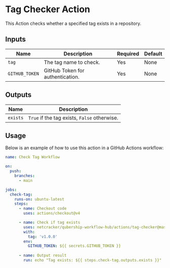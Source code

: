 # Tag Checker Action

This Action checks whether a specified tag exists in a repository.

## Inputs

| Name           | Description                       | Required | Default |
|----------------|-----------------------------------|----------|---------|
| `tag`          | The tag name to check.            | Yes      | None    |
| `GITHUB_TOKEN` | GitHub Token for authentication.  | Yes      | None    |

## Outputs

| Name    | Description                                   |
|---------|-----------------------------------------------|
| `exists` | `True` if the tag exists, `False` otherwise. |

## Usage

Below is an example of how to use this action in a GitHub Actions workflow:

```yaml
name: Check Tag Workflow

on:
  push:
    branches:
      - main

jobs:
  check-tag:
    runs-on: ubuntu-latest
    steps:
      - name: Checkout code
        uses: actions/checkout@v4

      - name: Check if tag exists
        uses: netcracker/qubership-workflow-hub/actions/tag-checker@master
        with:
          tag: 'v1.0.0'
        env:
          GITHUB_TOKEN: ${{ secrets.GITHUB_TOKEN }}
        
      - name: Output result
        run: echo "Tag exists: ${{ steps.check-tag.outputs.exists }}"
